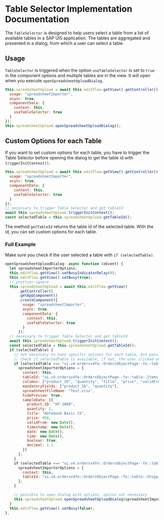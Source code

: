 # Table Selector Implementation Documentation

The `TableSelector` is designed to help users select a table from a list of available tables in a SAP UI5 application. The tables are aggregated and presented in a dialog, from which a user can select a table.

## Usage

`TableSelector` is triggered when the option `useTableSelector` is set to `true` in the component options and multiple tables are in the view. It will open when you execute `openSpreadsheetUploadDialog`.  

```js
this.spreadsheetUpload = await this.editFlow.getView().getController().getAppComponent().createComponent({
  usage: "spreadsheetImporter",
  async: true,
  componentData: {
    context: this,
    useTableSelector: true
  }
});
this.spreadsheetUpload.openSpreadsheetUploadDialog();
```

## Custom Options for each Table

If you want to set custom options for each table, you have to trigger the Table Selector before opening the dialog to get the table id with `triggerInitContext()`.

```js
this.spreadsheetUpload = await this.editFlow.getView().getController().getAppComponent().createComponent({
  usage: "spreadsheetImporter",
  async: true,
  componentData: {
    context: this,
    useTableSelector: true
  }
});
// necessary to trigger Table Selector and get tableId
await this.spreadsheetUpload.triggerInitContext();
const selectedTable = this.spreadsheetUpload.getTableId();
```

The method `getTableId` returns the table id of the selected table. With the id, you can set custom options for each table.

### Full Example

Make sure you check if the user selected a table with `if (selectedTable)`.

```js
openSpreadsheetUploadDialog: async function (oEvent) {
  let spreadsheetImporterOptions;
  this.editFlow.getView().setBusyIndicatorDelay(0);
  this.editFlow.getView().setBusy(true);
  // prettier-ignore
  this.spreadsheetUpload = await this.editFlow.getView()
      .getController()
      .getAppComponent()
      .createComponent({
        usage: "spreadsheetImporter",
        async: true,
        componentData: {
          context: this,
          useTableSelector: true
        }
      });
  // necessary to trigger Table Selector and get tableId
  await this.spreadsheetUpload.triggerInitContext();
  const selectedTable = this.spreadsheetUpload.getTableId();
  if (selectedTable) {
    // not necessary to have specific options for each table, but possible to set options for specific tables
    // check if selectedTable is available, if not, the user clicked on cancel
    if (selectedTable === "ui.v4.ordersv4fe::OrdersObjectPage--fe::table::Items::LineItem-innerTable") {
      spreadsheetImporterOptions = {
        context: this,
        tableId: "ui.v4.ordersv4fe::OrdersObjectPage--fe::table::Items::LineItem-innerTable",
        columns: ["product_ID", "quantity", "title", "price", "validFrom", "timestamp", "date", "time", "boolean", "decimal"],
        mandatoryFields: ["product_ID", "quantity"],
        spreadsheetFileName: "Test.xlsx",
        hidePreview: true,
        sampleData: [{
          product_ID: "HT-1000",
          quantity: 1,
          title: "Notebook Basic 15",
          price: 956,
          validFrom: new Date(),
          timestamp: new Date(),
          date: new Date(),
          time: new Date(),
          boolean: true,
          decimal: 1.1
        }]
      };
    }
    if (selectedTable === "ui.v4.ordersv4fe::OrdersObjectPage--fe::table::Shipping::LineItem-innerTable") {
      spreadsheetImporterOptions = {
        context: this,
        tableId: "ui.v4.ordersv4fe::OrdersObjectPage--fe::table::Shipping::LineItem-innerTable"
      };
    }

    // possible to open dialog with options, option not necessary
    this.spreadsheetUpload.openSpreadsheetUploadDialog(spreadsheetImporterOptions);
  }
  this.editFlow.getView().setBusy(false);
},
```
